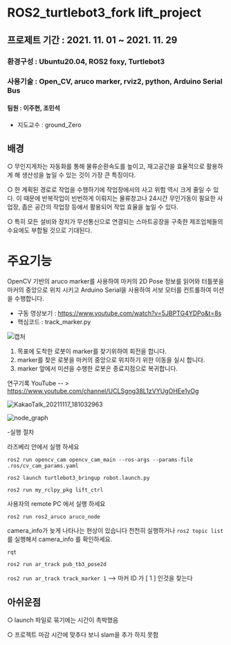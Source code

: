 
# ROS2_turtlebot3_fork lift_project

## 프로제트 기간 : 2021. 11. 01 ~ 2021. 11. 29

### 환경구성 : Ubuntu20.04, ROS2 foxy, Turtlebot3

### 사용기술 : Open_CV, aruco marker, rviz2, python, Arduino Serial Bus

#### 팀원 : 이주현, 조민석
  - 지도교수 : ground_Zero

## 배경 

○ 무인지게차는 자동화를 통해 물류순환속도를 높이고, 재고공간을 효율적으로 활용하게 해 생산성을 높일 수 있는 것이 가장 큰 특징이다.

○ 한 계획된 경로로 작업을 수행하기에 작업장에서의 사고 위험 역시 크게 줄일 수 있다. 이 때문에 반복작업이 빈번하게 이뤄지는 물류창고나 
   24시간 무인가동이 필요한 사업장, 좁은 공간의 작업장 등에서 활용되어 작업 효율을 높일 수 있다.

○ 특히 모든 설비와 장치가 무선통신으로 연결되는 스마트공장을 구축한 제조업체들의 수요에도 부합될 것으로 기대된다.


# 주요기능
 OpenCV 기반의 aruco marker를 사용하여 마커의 2D Pose 정보를 읽어와 터틀봇을 마커의 중앙으로 위치 시키고 Arduino Serial을 사용하여 서보 모터를 컨트롤하여 미션을 수행합니다.
 
 - 구동 영상보기 : https://www.youtube.com/watch?v=5JBPTG4YDPo&t=8s
 - 핵심코드 : track_marker.py 
 
![캡처](https://user-images.githubusercontent.com/84003327/143807282-f6518f57-8946-497a-b856-36948122f147.PNG)

1. 목표에 도착한 로봇이 marker를 찾기위하여 회전을 합니다.
2. marker를 찾은 로봇을 마커의 중앙으로 위치하기 위한 이동을 실시 합니다.
3. marker 앞에서 미션을 수행한 로봇은 종료지점으로 복귀합니다.

연구기록 YouTube -- > https://www.youtube.com/channel/UCLSgng38L1zVYUgOHEe1yOg

![KakaoTalk_20211117_181032963](https://user-images.githubusercontent.com/84003327/143807179-f56f3e64-c1ec-4cea-995a-69c2057d4059.jpg)

![node_graph](https://user-images.githubusercontent.com/84003327/143834486-d9819854-dd50-4132-b44b-c6767171a981.png)


-실행 절차

라즈베리 안에서 실행 하세요

```ros2 run opencv_cam opencv_cam_main --ros-args --params-file .ros/cv_cam_params.yaml```

```ros2 launch turtlebot3_bringup robot.launch.py```

```ros2 run my_rclpy_pkg lift_ctrl```

사용자의 remote PC 에서 실행 하세요

```ros2 run ros2_aruco aruco_node```

camera_info가 늦게 나타나는 현상이 있습니다 천천히 실행하거나 ```ros2 topic list``` 를 실행해서 camera_info 를 확인하세요.

```rqt```

```ros2 run ar_track pub_tb3_pose2d```

```ros2 run ar_track track_marker 1```
--> 마커 ID 가 [ 1 ] 인것을 찾는다


## 아쉬운점

○ launch 파일로 묶기에는 시간이 촉박했음

○ 프로젝트 마감 시간에 맞추다 보니 slam을 추가 하지 못함

